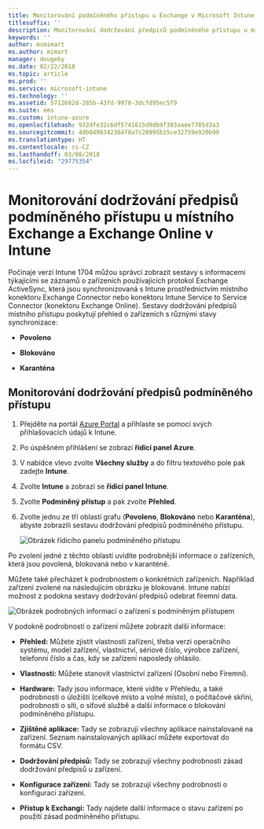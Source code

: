 ```yaml
---
title: Monitorování podmíněného přístupu u Exchange v Microsoft Intune
titlesuffix: ''
description: Monitorování dodržování předpisů podmíněného přístupu u místního Exchange a Exchange Online prostřednictvím portálu Intune Azure Portal.
keywords: ''
author: msmimart
ms.author: mimart
manager: dougeby
ms.date: 02/22/2018
ms.topic: article
ms.prod: ''
ms.service: microsoft-intune
ms.technology: ''
ms.assetid: 5712682d-285b-43fd-9978-3dcfd95ec5f9
ms.suite: ems
ms.custom: intune-azure
ms.openlocfilehash: 932dfe32c6df5741615d9db9f303aaee7785d3a3
ms.sourcegitcommit: 4db0498342364f8a7c28995b15ce32759e920b99
ms.translationtype: HT
ms.contentlocale: cs-CZ
ms.lasthandoff: 03/08/2018
ms.locfileid: "29775354"
---
```

# <a name="monitor-conditional-access-compliance-for-on-premises-exchange-and-exchange-online-in-intune"></a>Monitorování dodržování předpisů podmíněného přístupu u místního Exchange a Exchange Online v Intune

Počínaje verzí Intune 1704 můžou správci zobrazit sestavy s informacemi týkajícími se záznamů o zařízeních používajících protokol Exchange ActiveSync, která jsou synchronizovaná s Intune prostřednictvím místního konektoru Exchange Connector nebo konektoru Intune Service to Service Connector (konektoru Exchange Online). Sestavy dodržování předpisů místního přístupu poskytují přehled o zařízeních s různými stavy synchronizace:

-   **Povoleno**

-   **Blokováno**

-   **Karanténa**

## <a name="to-monitor-conditional-access-compliance"></a>Monitorování dodržování předpisů podmíněného přístupu

1.  Přejděte na portál [Azure Portal](https://portal.azure.com/) a přihlaste se pomocí svých přihlašovacích údajů k Intune.

2.  Po úspěšném přihlášení se zobrazí **řídicí panel Azure**.

3.  V nabídce vlevo zvolte **Všechny služby** a do filtru textového pole pak zadejte **Intune**.

4.  Zvolte **Intune** a zobrazí se **řídicí panel Intune**.

5.  Zvolte **Podmíněný přístup** a pak zvolte **Přehled**.

6.  Zvolte jednu ze tří oblastí grafu (**Povoleno**, **Blokováno** nebo **Karanténa**), abyste zobrazili sestavu dodržování předpisů podmíněného přístupu.

    ![Obrázek řídicího panelu podmíněného přístupu](./media/CA-reporting-intune-1.png)

Po zvolení jedné z těchto oblastí uvidíte podrobnější informace o zařízeních, která jsou povolená, blokovaná nebo v karanténě.

Můžete také přecházet k podrobnostem o konkrétních zařízeních. Například zařízení zvolené na následujícím obrázku je blokované. Intune nabízí možnost z podokna sestavy dodržování předpisů odebrat firemní data.

![Obrázek podrobných informací o zařízení s podmíněným přístupem](./media/CA-reporting-intune-3.png)

V podokně podrobností o zařízení můžete zobrazit další informace:

-   **Přehled:** Můžete zjistit vlastnosti zařízení, třeba verzi operačního systému, model zařízení, vlastnictví, sériové číslo, výrobce zařízení, telefonní číslo a čas, kdy se zařízení naposledy ohlásilo.

-   **Vlastnosti:** Můžete stanovit vlastnictví zařízení (Osobní nebo Firemní).

-   **Hardware:** Tady jsou informace, které vidíte v Přehledu, a také podrobnosti o úložišti (celkové místo a volné místo), o počítačové skříni, podrobnosti o síti, o síťové službě a další informace o blokování podmíněného přístupu.

-   **Zjištěné aplikace:** Tady se zobrazují všechny aplikace nainstalované na zařízení. Seznam nainstalovaných aplikací můžete exportovat do formátu CSV.

-   **Dodržování předpisů:** Tady se zobrazují všechny podrobnosti zásad dodržování předpisů u zařízení.

-   **Konfigurace zařízení:** Tady se zobrazují všechny podrobnosti o konfiguraci zařízení.

-   **Přístup k Exchangi:** Tady najdete další informace o stavu zařízení po použití zásad podmíněného přístupu.
